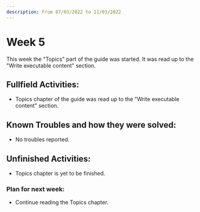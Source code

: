 ```yaml
---
description: From 07/03/2022 to 11/03/2022
---
```


# Week 5

This week the "Topics" part of the guide was started. It was read up to the
"Write executable content" section.

## Fullfield Activities:&#x20;

* Topics chapter of the guide was read up to the "Write executable content" section.

## Known Troubles and how they were solved:&#x20;

* No troubles reported.

## Unfinished Activities:&#x20;

* Topics chapter is yet to be finished.

### Plan for next week:&#x20;

* Continue reading the Topics chapter.
